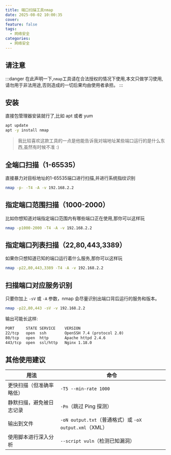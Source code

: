 ```yaml
---
title: 端口扫描工具nmap
date: 2025-08-02 10:00:35
cover: 
feature: false
tags:
  - 网络安全
categories:
  - 网络安全
---
```



## 请注意

:::danger
在此声明一下,`nmap`工具请在合法授权的情况下使用,本文只做学习使用,请勿用于非法用途,否则造成的一切后果均由使用者承担。
:::


## 安装

直接包管理器安装就行了,比如 apt 或者 yum

```bash
apt update
apt -y install nmap
```


> 我比较喜欢这款工具的一点是他能告诉我对端地址某些端口运行的是什么东西,虽然有时候不准 :)


## 全端口扫描（1-65535）

直接暴力对目标地址的1-65535端口进行扫描,并进行系统指纹识别

```bash
nmap -p- -T4 -A -v 192.168.2.2
```

## 指定端口范围扫描（1000-2000）

比如你想知道对端指定端口范围内有哪些端口正在使用,那你可以这样玩

```bash
nmap -p1000-2000 -T4 -A -v 192.168.2.2
```


## 指定端口列表扫描（22,80,443,3389）

如果你只想知道已知的端口运行着什么服务,那你可以这样玩

```bash
nmap -p22,80,443,3389 -T4 -A -v 192.168.2.2
```


## 扫描端口对应服务识别

只要你加上 `-sV` 或 `-A` 参数，nmap 会尽量识别出端口背后运行的服务和版本。

```bash
nmap -p22,80,443 -sV -v 192.168.2.2
```

输出可能长这样:

```txt
PORT     STATE SERVICE    VERSION
22/tcp   open  ssh        OpenSSH 7.4 (protocol 2.0)
80/tcp   open  http       Apache httpd 2.4.6
443/tcp  open  ssl/http   Nginx 1.18.0
```


## 其他使用建议

| 用法                     | 命令                                                   |
| ------------------------ | ------------------------------------------------------ |
| 更快扫描（但准确率略低） | `-T5 --min-rate 1000`                                  |
| 静默扫描，避免被日志记录 | `-Pn`（跳过 Ping 探测）                                |
| 输出到文件               | `-oN output.txt`（普通格式）或 `-oX output.xml`（XML） |
| 使用脚本进行深入分析     | `--script vuln`（检测已知漏洞）                        |
